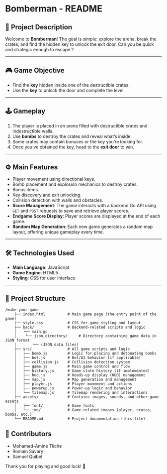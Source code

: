 # **Bomberman - README**

## 📖 **Project Description**
Welcome to **Bomberman**! The goal is simple: explore the arena, break the crates, and find the hidden key to unlock the exit door. Can you be quick and strategic enough to escape ?

---

## 🎮 **Game Objective**
- Find the **key** hidden inside one of the destructible crates.
- Use the **key** to unlock the door and complete the level.

---

## 🕹️ **Gameplay**
1. The player is placed in an arena filled with destructible crates and indestructible walls.
2. Use **bombs** to destroy the crates and reveal what’s inside.
3. Some crates may contain bonuses or the key you’re looking for.
4. Once you’ve obtained the key, head to the **exit door** to win.

---

## ⚙️ **Main Features**
- Player movement using directional keys.
- Bomb placement and explosion mechanics to destroy crates.
- Bonus items.
- Key discovery and exit unlocking.
- Collision detection with walls and obstacles.
- **Score Management**: The game interacts with a backend Go API using `GET` and `POST` requests to save and retrieve player scores.
- **Endgame Score Display**: Player scores are displayed at the end of each game.
- **Random Map Generation**: Each new game generates a random map layout, offering unique gameplay every time.

---

## 🛠️ **Technologies Used**
- **Main Language**: JavaScript
- **Game Engine**: HTML5
- **Styling**: CSS for user interface

---

## 📂 **Project Structure**

```plaintext
/make-your-game
    ├── index.html          # Main game page (the entry point of the game)
    ├── style.css           # CSS for game styling and layout
    ├── back/               # Backend-related scripts and logic
    │   └── main.go
    │    └── json_directory/     # Directory containing game data in JSON format
    │       └── (JSON data files)
    ├── src/                # All game scripts and logic
    │   ├── bomb.js         # Logic for placing and detonating bombs
    │   ├── bot.js          # Bot/AI behavior (if applicable)
    │   ├── collision.js    # Collision detection system
    │   ├── game.js         # Main game control and flow
    │   ├── history.js      # Game state history (if implemented)
    │   ├── hud.js          # Heads-up display (HUD) management
    │   ├── map.js          # Map generation and management
    │   ├── player.js       # Player movement and actions
    │   ├── powerup.js      # Power-up logic and behavior
    │   └── tilemap.js      # Tilemap rendering and interactions
    ├── assets/             # Contains images, sounds, and other game assets
    │   ├── font/           # Game fonts
    │   └── img/            # Game-related images (player, crates, bombs, etc.) 
    └── README.md           # Project documentation (this file)
```

## 📧 **Contributors**
- Mohamed-Amine Tliche
- Romain Savary
- Samuel Quibel

Thank you for playing and good luck! 🎉